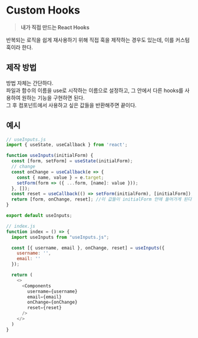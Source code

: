 # Custom Hooks
  > **내가 직접 만드는 React Hooks**

  반복되는 로직을 쉽게 재사용하기 위해 직접 훅을 제작하는 경우도 있는데, 이를 커스텀 훅이라 한다.  

  ## 제작 방법
  방법 자체는 간단하다.  
  파일과 함수의 이름을 use로 시작하는 이름으로 설정하고, 그 안에서 다른 hooks를 사용하여 원하는 기능을 구현하면 된다.  
  그 후 컴포넌트에서 사용하고 싶은 값들을 반환해주면 끝이다. 

  ## 예시
  ```js
  // useInputs.js
  import { useState, useCallback } from 'react';

  function useInputs(initialForm) {
    const [form, setForm] = useState(initialForm);
    // change
    const onChange = useCallback(e => {
      const { name, value } = e.target;
      setForm(form => ({ ...form, [name]: value }));
    }, []);
    const reset = useCallback(() => setForm(initialForm), [initialForm]);
    return [form, onChange, reset]; //이 값들이 initialForm 안에 들어가게 된다.
  }

  export default useInputs;
  ```

  ```js
  // index.js
  function index = () => {
    import useInputs from "useInputs.js";

    const [{ username, email }, onChange, reset] = useInputs({
      username: '',
      email: ''
    });

    return (
      <>
        <Components
          username={username}
          email={email}
          onChange={onChange}
          reset={reset}
        />
      </>
    )
  }
  

  ```